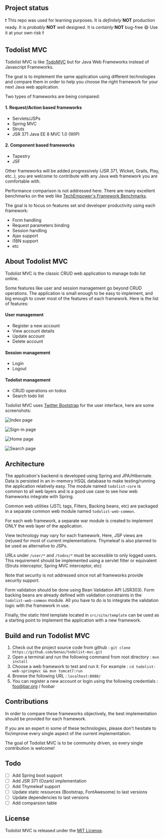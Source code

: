 ## Project status 

:exclamation: This repo was used for learning purposes. It is *definitely* **NOT** production ready. It is *probably* **NOT** well designed. It is *certainly* **NOT** bug-free :smile: Use it at your own risk :exclamation:

## Todolist MVC

Todolist MVC is like [TodoMVC][] but for Java Web Frameworks instead of Javascript Frameworks.

The goal is to implement the same application using different technologies and compare them
 in order to help you choose the right framework for your next Java web application.

Two types of frameworks are being compared:

#### 1. Request/Action based frameworks

* Servlets/JSPs 
* Spring MVC
* Struts
* JSR 371 Java EE 8 MVC 1.0 (WIP)

#### 2. Component based frameworks

* Tapestry
* JSF

Other frameworks will be added progressively (JSR 371, Wicket, Grails, Play, etc..), you are welcome to contribute with any Java web framework you are comfortable with.

Performance comparison is not addressed here. There are many excellent benchmarks on the web like [TechEmpower's Framework Benchmarks][].

The goal is to focus on features set and developer productivity using each framework:

* Form handling
* Request parameters binding
* Session handling
* Ajax support
* I18N support
* etc

## About Todolist MVC

Todolist MVC is the classic CRUD web application to manage todo list online.

Some features like user and session management go beyond CRUD operations.
 The application is small enough to be easy to implement, and big enough to cover most of the features of each framework.
 Here is the list of features:
 
#### User management

* Register a new account
* View account details
* Update account
* Delete account

#### Session management

* Login
* Logout

#### Todolist management

* CRUD operations on todos
* Search todo list

Todolist MVC uses [Twitter Bootstrap][] for the user interface, here are some screenshots:

![Index page](https://github.com/benas/todolist-mvc/raw/master/src/site/screenshots/todolist-index.png)

![Sign-in page](https://github.com/benas/todolist-mvc/raw/master/src/site/screenshots/todolist-signin.png)

![Home page](https://github.com/benas/todolist-mvc/raw/master/src/site/screenshots/todolist-home.png)

![Search page](https://github.com/benas/todolist-mvc/raw/master/src/site/screenshots/todolist-search.png)

## Architecture

The application's backend is developed using Spring and JPA/Hibernate. Data is persisted in an in-memory HSQL database to make testing/running the application relatively easy.
The module named `todolist-core` is common to all web layers and is a good use case to see how web frameworks integrate with Spring.

Common web utilities (JSTL tags, Filters, Backing beans, etc) are packaged in a separate common web module named `todolist-web-common`.

For each web framework, a separate war module is created to implement ONLY the web layer of the application.

View technology may vary for each framework. Here, JSP views are (re)used for most of current implementations. Thymeleaf is also planned to be used as alternative to JSPs.

URLs under `/user/*` and `/todos/*` must be accessible to only logged users. 
This requirement should be implemented using a servlet filter or equivalent (Struts interceptor, Spring MVC interceptor, etc)

Note that security is not addressed since not all frameworks provide security support.

Form validation should be done using Bean Validation API (JSR303). Form backing beans are already defined with validation constraints in the `todolist-web-common` module.
All you have to do is to integrate the validation logic with the framework in use.

Finally, the static html template located in `src/site/template` can be used as a starting point to implement the application with a new framework.

## Build and run Todolist MVC

1.  Check out the project source code from github : `git clone https://github.com/benas/todolist-mvc.git`
2.  Open a terminal and run the following command from root directory : `mvn install`
3.  Choose a web framework to test and run it. For example : `cd todolist-web-springmvc && mvn tomcat7:run`
4.  Browse the following URL : `localhost:8080/`
5.  You can register a new account or login using the following credentials : foo@bar.org / foobar

## Contributions

In order to compare these frameworks objectively, the best implementation should be provided for each framework.

If you are an expert in some of these technologies, please don't hesitate to fix/improve every single aspect of the current implementation.

The goal of Todolist MVC is to be community driven, so every single contribution is welcome!

## Todo

- [ ] Add Spring boot support
- [ ] Add JSR 371 (Ozark) implementation
- [ ] Add Thymeleaf support
- [ ] Update static resources (Bootstrap, FontAwesome) to last versions
- [ ] Update dependencies to last versions
- [ ] Add comparsion table

## License
Todolist MVC is released under the [MIT License][].

[TodoMVC]: http://todomvc.com/
[TechEmpower's Framework Benchmarks]: https://github.com/TechEmpower/FrameworkBenchmarks
[Twitter Bootstrap]: http://getbootstrap.com/
[MIT License]: http://opensource.org/licenses/mit-license.php/

